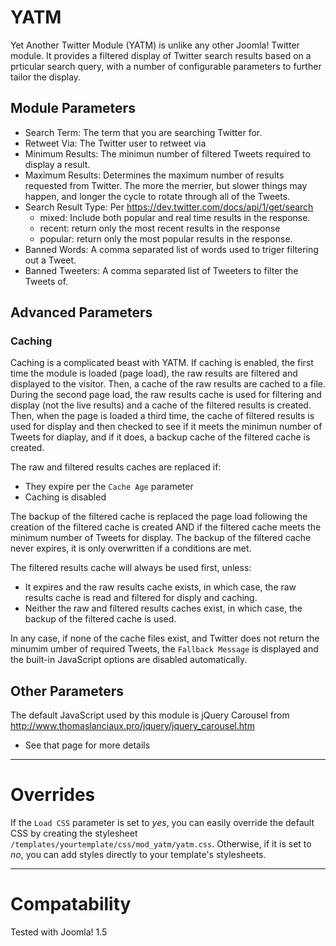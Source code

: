 # YATM

Yet Another Twitter Module (YATM) is unlike any other Joomla! Twitter module. It provides a filtered display of Twitter search results based on a prticular search query, with a number of configurable parameters to further tailor the display.

## Module Parameters

* Search Term: The term that you are searching Twitter for.
* Retweet Via: The Twitter user to retweet via
* Minimum Results: The minimun number of filtered Tweets required to display a result. 
* Maximum Results: Determines the maximum number of results requested from Twitter. The more the merrier, but slower things may happen, and longer the cycle to rotate through all of the Tweets.
* Search Result Type: Per https://dev.twitter.com/docs/api/1/get/search
    * mixed: Include both popular and real time results in the response.
    * recent: return only the most recent results in the response
    * popular: return only the most popular results in the response.
* Banned Words: A comma separated list of words used to triger filtering out a Tweet.
* Banned Tweeters: A comma separated list of Tweeters to filter the Tweets of.

## Advanced Parameters
### Caching
Caching is a complicated beast with YATM. If caching is enabled, the first time the module is loaded (page load), the raw results are filtered and displayed to the visitor. Then, a cache of the raw results are cached to a file. During the second page load, the raw results cache is used for filtering and display (not the live results) and a cache of the filtered results is created. Then, when the page is loaded a third time, the cache of filtered results is used for display and then checked to see if it meets the minimun number of Tweets for diaplay, and if it does, a backup cache of the filtered cache is created.

The raw and filtered results caches are replaced if:
* They expire per the `Cache Age` parameter
* Caching is disabled

The backup of the filtered cache is replaced the page load following the creation of the filtered cache is created AND if the filtered cache meets the minimum number of Tweets for display. The backup of the filtered cache never expires, it is only overwritten if a conditions are met.

The filtered results cache will always be used first, unless:
* It expires and the raw results cache exists, in which case, the raw results cache is read and filtered for disply and caching.
* Neither the raw and filtered results caches exist, in which case, the backup of the filtered cache is used.

In any case, if none of the cache files exist, and Twitter does not return the minumim umber of required Tweets, the `Fallback Message` is displayed and the built-in JavaScript options are disabled automatically.

## Other Parameters
The default JavaScript used by this module is jQuery Carousel from http://www.thomaslanciaux.pro/jquery/jquery_carousel.htm
* See that page for more details



---
# Overrides
If the `Load CSS` parameter is set to *yes*, you can easily override the default CSS by creating the stylesheet `/templates/yourtemplate/css/mod_yatm/yatm.css`. Otherwise, if it is set to *no*, you can add styles directly to your template's stylesheets.

---
# Compatability
Tested with Joomla! 1.5






